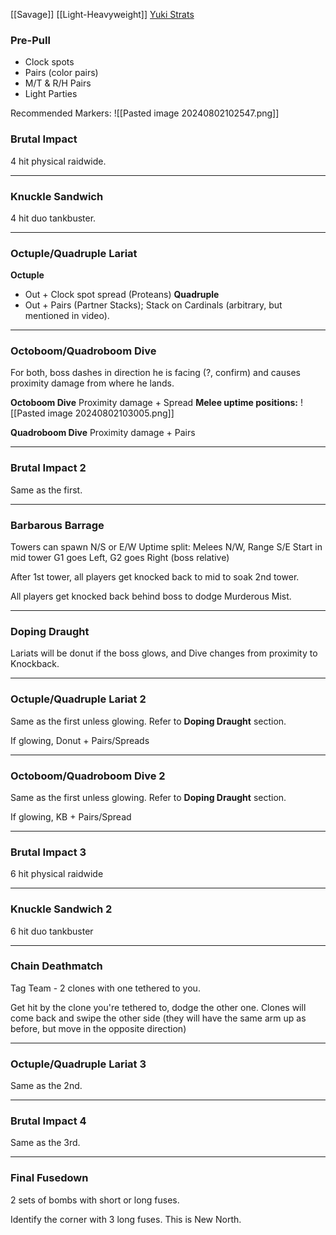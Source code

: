 [[Savage]] [[Light-Heavyweight]]
[Yuki Strats](https://www.youtube.com/watch?v=H1qdLOVULo4)
### Pre-Pull
- Clock spots
- Pairs (color pairs)
- M/T & R/H Pairs
- Light Parties

Recommended Markers:
![[Pasted image 20240802102547.png]]
### Brutal Impact
4 hit physical raidwide.
___
### Knuckle Sandwich
4 hit duo tankbuster.
___
### Octuple/Quadruple Lariat
**Octuple**
- Out + Clock spot spread (Proteans)
**Quadruple**
- Out + Pairs (Partner Stacks); Stack on Cardinals (arbitrary, but mentioned in video).
___
### Octoboom/Quadroboom Dive
For both, boss dashes in direction he is facing (?, confirm) and causes proximity damage from where he lands.

**Octoboom Dive**
Proximity damage + Spread
	**Melee uptime positions:**
	![[Pasted image 20240802103005.png]]

**Quadroboom Dive**
Proximity damage + Pairs
___
### Brutal Impact 2
Same as the first.
___
### Barbarous Barrage
Towers can spawn N/S or E/W
	Uptime split: Melees N/W, Range S/E
		Start in mid tower
		G1 goes Left, G2 goes Right (boss relative)

After 1st tower, all players get knocked back to mid to soak 2nd tower.

All players get knocked back behind boss to dodge Murderous Mist.
___
### Doping Draught
Lariats will be donut if the boss glows, and Dive changes from proximity to Knockback.
___
### Octuple/Quadruple Lariat 2
Same as the first unless glowing. Refer to **Doping Draught** section.

If glowing, Donut + Pairs/Spreads
___
### Octoboom/Quadroboom  Dive 2
Same as the first unless glowing. Refer to **Doping Draught** section.

If glowing, KB + Pairs/Spread
___
### Brutal Impact 3
6 hit physical raidwide
___
### Knuckle Sandwich 2
6 hit duo tankbuster
___
### Chain Deathmatch
Tag Team - 2 clones with one tethered to you.

Get hit by the clone you're tethered to, dodge the other one.
Clones will come back and swipe the other side (they will have the same arm up as before, but move in the opposite direction)
___
### Octuple/Quadruple Lariat 3
Same as the 2nd.
___
### Brutal Impact 4
Same as the 3rd.
___
### Final Fusedown
2 sets of bombs with short or long fuses.

Identify the corner with 3 long fuses. This is New North.

